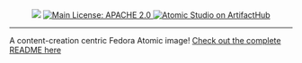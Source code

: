 <div align="center">
    <picture>
        <source srcset="https://github.com/atomic-studio-org/.github/assets/120808662/ec5dfc1a-b8d2-4a1e-87f4-a47e9ba0bc0e" media="(prefers-color-scheme: dark)">
        <img src="https://github.com/atomic-studio-org/.github/assets/120808662/03356504-d5ad-494d-82ab-10bf3c1e55aa">
    </picture>
    <a href="https://github.com/atomic-studio-org/Atomic-Studio/main/LICENSE.md"><img src="https://img.shields.io/github/license/atomic-studio-org/Atomic-Studio?style=plastic&style=social" alt="Main License: APACHE 2.0"/>
    <a href="https://artifacthub.io/packages/search?repo=atomic-studio"><img src="https://img.shields.io/endpoint?url=https://artifacthub.io/badge/repository/atomic-studio" alt="Atomic Studio on ArtifactHub" /></a>
</div>

-----

A content-creation centric Fedora Atomic image! [Check out the complete README here](https://github.com/atomic-studio-org/Atomic-Studio)
